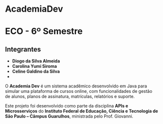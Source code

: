 # AcademiaDev
# ECO - 6º Semestre
## Integrantes  

- **Diogo da Silva Almeida**  
- **Carolina Yumi Siroma**
- **Celine Galdino da Silva**
- 
O **Academia Dev** é um sistema acadêmico desenvolvido em Java para simular uma plataforma de cursos online,
com funcionalidades de gestão de alunos, planos de assinatura, matrículas, relatórios e suporte.  

Este projeto foi desenvolvido como parte da disciplina **APIs e Microsserviços** do **Instituto Federal de Educação, 
Ciência e Tecnologia de São Paulo – Câmpus Guarulhos**, ministrada pelo Prof. Giovanni.  
